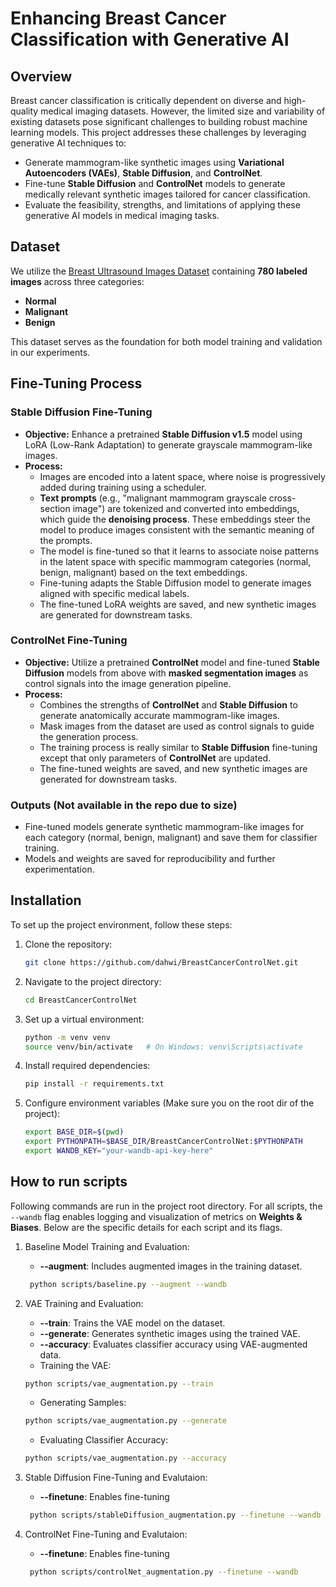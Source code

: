 
# **Enhancing Breast Cancer Classification with Generative AI**

## **Overview**

Breast cancer classification is critically dependent on diverse and high-quality medical imaging datasets. However, the limited size and variability of existing datasets pose significant challenges to building robust machine learning models. This project addresses these challenges by leveraging generative AI techniques to:

- Generate mammogram-like synthetic images using **Variational Autoencoders (VAEs)**, **Stable Diffusion**, and **ControlNet**.
- Fine-tune **Stable Diffusion** and **ControlNet** models to generate medically relevant synthetic images tailored for cancer classification.
- Evaluate the feasibility, strengths, and limitations of applying these generative AI models in medical imaging tasks.

## **Dataset**

We utilize the [Breast Ultrasound Images Dataset](https://www.kaggle.com/datasets/aryashah2k/breast-ultrasound-images-dataset/) containing **780 labeled images** across three categories:
- **Normal**
- **Malignant**
- **Benign**

This dataset serves as the foundation for both model training and validation in our experiments.

## **Fine-Tuning Process**

### **Stable Diffusion Fine-Tuning**
- **Objective:** Enhance a pretrained **Stable Diffusion v1.5** model using LoRA (Low-Rank Adaptation) to generate grayscale mammogram-like images.
- **Process:**
  - Images are encoded into a latent space, where noise is progressively added during training using a scheduler.
  - **Text prompts** (e.g., "malignant mammogram grayscale cross-section image") are tokenized and converted into embeddings, which guide the **denoising process**. These embeddings steer the model to produce images consistent with the semantic meaning of the prompts.
  - The model is fine-tuned so that it learns to associate noise patterns in the latent space with specific mammogram categories (normal, benign, malignant) based on the text embeddings.
  - Fine-tuning adapts the Stable Diffusion model to generate images aligned with specific medical labels.
  - The fine-tuned LoRA weights are saved, and new synthetic images are generated for downstream tasks.

### **ControlNet Fine-Tuning**
- **Objective:** Utilize a pretrained **ControlNet** model and fine-tuned **Stable Diffusion** models from above with **masked segmentation images** as control signals into the image generation pipeline.
- **Process:**
  - Combines the strengths of **ControlNet** and **Stable Diffusion** to generate anatomically accurate mammogram-like images.
  - Mask images from the dataset are used as control signals to guide the generation process.
  - The training process is really similar to **Stable Diffusion** fine-tuning except that only parameters of **ControlNet** are updated.
  - The fine-tuned weights are saved, and new synthetic images are generated for downstream tasks.

### **Outputs** (Not available in the repo due to size)
- Fine-tuned models generate synthetic mammogram-like images for each category (normal, benign, malignant) and save them for classifier training.
- Models and weights are saved for reproducibility and further experimentation.

## **Installation**

To set up the project environment, follow these steps:

1. Clone the repository:
   ```bash
   git clone https://github.com/dahwi/BreastCancerControlNet.git
   ```

2. Navigate to the project directory:
   ```bash
   cd BreastCancerControlNet
   ```

3. Set up a virtual environment:
   ```bash
   python -m venv venv
   source venv/bin/activate   # On Windows: venv\Scripts\activate
   ```

4. Install required dependencies:
   ```bash
   pip install -r requirements.txt
   ```

5. Configure environment variables (Make sure you on the root dir of the project):
   ```bash
   export BASE_DIR=$(pwd)
   export PYTHONPATH=$BASE_DIR/BreastCancerControlNet:$PYTHONPATH
   export WANDB_KEY="your-wandb-api-key-here"
   ```

## **How to run scripts**
Following commands are run in the project root directory. For all scripts, the `--wandb` flag enables logging and visualization of metrics on **Weights & Biases**. Below are the specific details for each script and its flags.

1. Baseline Model Training and Evaluation:
    - **--augment**: Includes augmented images in the training dataset.

   ```bash
    python scripts/baseline.py --augment --wandb
   ```
2. VAE Training and Evaluation:
    - **--train**: Trains the VAE model on the dataset.
	- **--generate**: Generates synthetic images using the trained VAE.
	- **--accuracy**: Evaluates classifier accuracy using VAE-augmented data.
    -	Training the VAE:
    ```bash
    python scripts/vae_augmentation.py --train
    ```
    -	Generating Samples:
    ```bash
    python scripts/vae_augmentation.py --generate
    ```
    -	Evaluating Classifier Accuracy:
    ```bash
    python scripts/vae_augmentation.py --accuracy
    ```

3. Stable Diffusion Fine-Tuning and Evalutaion:
    - **--finetune**: Enables fine-tuning 
   ```bash
    python scripts/stableDiffusion_augmentation.py --finetune --wandb
   ```

4. ControlNet Fine-Tuning and Evalutaion:
    - **--finetune**: Enables fine-tuning 
   ```bash
    python scripts/controlNet_augmentation.py --finetune --wandb
   ```